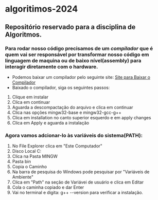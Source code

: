# algoritimos-2024

## Repositório reservado para a disciplina de Algoritmos.

### Para rodar nosso código precisamos de um *compilador* que é quem vai ser responsável por transformar nosso código em linguagem de maquina ou de baixo nível(assembly) para interagir diretamente com o hardware.

- Podemos baixar um compilador pelo seguinte site: [Site para Baixar o Compilador](https://sourceforge.net/projects/mingw/)
- Baixado o compilador, siga os seguintes passos:
1. Clique em instalar 
2. Clica em continuar
3. Aguarda a descompactação do arquivo e clica em continuar
4. Clica nas opções mingw32-base e mingw32-gcc-g++
5. Clica em installation no canto superior esquerdo e em apply changes
6. Clica em Apply e aguarda a instalação
### Agora vamos adcionar-lo às variáveis do sistema(PATH):
1. No File Explorer clica em "Este Computador"
2. Disco Local C:
3. Clica na Pasta MINGW
4. Pasta bin
5. Copia o Caminho
6. Na barra de pesquisa do Windows pode pesquisar por "Variáveis de Ambiente"
7. Clica em "Path" na seção de Variávei de usuário e clica em Editar
8. Cola o caminha copiado e dar Enter
9. Vai no terminal e digita: g++ --version para verificar a instalação.
